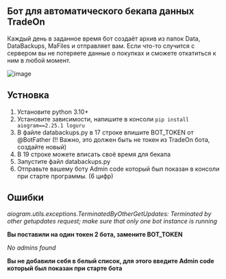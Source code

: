 ## Бот для автоматического бекапа данных TradeOn
Каждый день в заданное время бот создаёт архив из папок Data, DataBackups, MaFiles и отправляет вам.
Если что-то случится с сервером вы не потеряете данные о покупках и сможете откатиться к ним в любой момент.

![image]([https://i.imgur.com/VikYyOd.png](https://github.com/makarworld/TradeOnBackups/assets/58076271/8ffe8b32-970b-4f98-ade5-1e0ed104dbed))

## Устновка
1. Установите python 3.10+
2. Установите зависимости, напишите в консоли `pip install aiogram==2.25.1 loguru`
3. В файле databackups.py в 17 строке впишите BOT_TOKEN от @BotFather (!! Важно, это должен быть не токен из TradeOn бота, создайте новый)
4. В 19 строке можете вписать своё время для бекапа
5. Запустите файл databackups.py
6. Отправьте вашему боту Admin code который был показан в консоли при старте программы. (6 цифр)

## Ошибки

_aiogram.utils.exceptions.TerminatedByOtherGetUpdates: Terminated by other getupdates request; make sure that only one bot instance is running_

**Вы поставили на один токен 2 бота, замените BOT_TOKEN**

_No admins found_

**Вы не добавили себя в белый список, для этого введите Admin code который был показан при старте бота**
